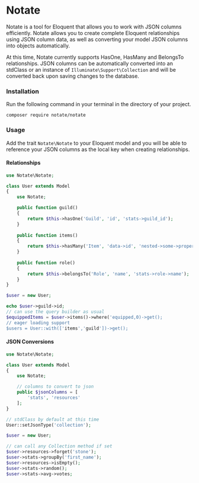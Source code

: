 # Notate

Notate is a tool for Eloquent that allows you to work with JSON columns efficiently. Notate allows you to create complete Eloquent relationships using JSON column data, as well as converting your model JSON columns into objects automatically.

At this time, Notate currently supports HasOne, HasMany and BelongsTo relationships. JSON columns can be automatically converted into an stdClass or an instance of `Illuminate\Support\Collection` and will be converted back upon saving changes to the database.

### Installation

Run the following command in your terminal in the directory of your project.

```
composer require notate/notate
```

### Usage

Add the trait `Notate\Notate` to your Eloquent model and you will be able to reference your JSON columns as the local key when creating relationships.

#### Relationships

```php
use Notate\Notate;

class User extends Model
{
    use Notate;

    public function guild()
    {
        return $this->hasOne('Guild', 'id', 'stats->guild_id');
    }
    
    public function items()
    {
        return $this->hasMany('Item', 'data->id', 'nested->some->property');
    }
    
    public function role()
    {
        return $this->belongsTo('Role', 'name', 'stats->role->name');
    }
}
```

```php
$user = new User;

echo $user->guild->id;
// can use the query builder as usual
$equippedItems = $user->items()->where('equipped,0)->get();
// eager loading support
$users = User::with(['items','guild'])->get();
```

#### JSON Conversions

```php
use Notate\Notate;

class User extends Model
{
    use Notate;

    // columns to convert to json
    public $jsonColumns = [
        'stats', 'resources'
    ];
}
```

```php
// stdClass by default at this time
User::setJsonType('collection');

$user = new User;

// can call any Collection method if set
$user->resources->forget('stone');
$user->stats->groupBy('first_name');
$user->resources->isEmpty();
$user->stats->random();
$user->stats->avg->votes;
```